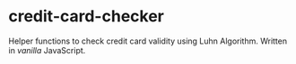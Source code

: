 # credit-card-checker

Helper functions to check credit card validity using Luhn Algorithm. Written in *vanilla* JavaScript.
